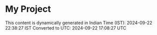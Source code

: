 # My Project

This content is dynamically generated in Indian Time (IST): 2024-09-22 22:38:27 IST
Converted to UTC: 2024-09-22 17:08:27 UTC
